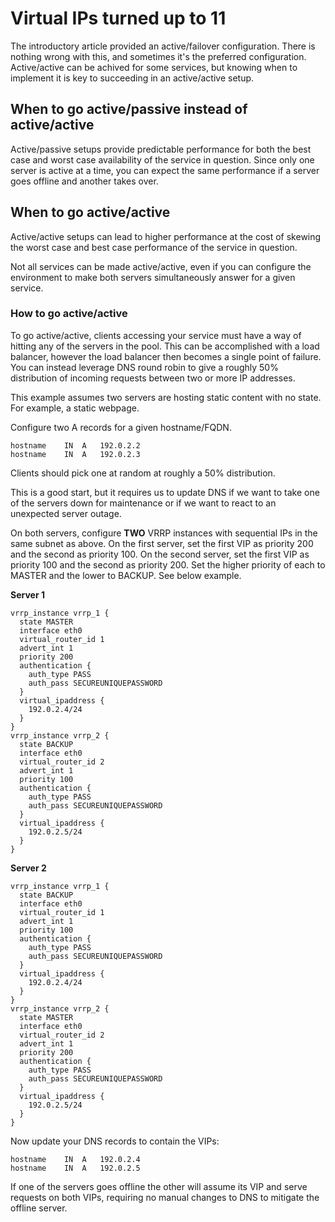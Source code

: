 # Virtual IPs turned up to 11

The introductory article provided an active/failover configuration. There is nothing wrong with this, and sometimes it's the preferred configuration. Active/active can be achived for some services, but knowing when to implement it is key to succeeding in an active/active setup.

## When to go active/passive instead of active/active

Active/passive setups provide predictable performance for both the best case and worst case availability of the service in question. Since only one server is active at a time, you can expect the same performance if a server goes offline and another takes over.

## When to go active/active

Active/active setups can lead to higher performance at the cost of skewing the worst case and best case performance of the service in question.

Not all services can be made active/active, even if you can configure the environment to make both servers simultaneously answer for a given service.

### How to go active/active

To go active/active, clients accessing your service must have a way of hitting any of the servers in the pool. This can be accomplished with a load balancer, however the load balancer then becomes a single point of failure. You can instead leverage DNS round robin to give a roughly 50% distribution of incoming requests between two or more IP addresses.

This example assumes two servers are hosting static content with no state. For example, a static webpage.

Configure two A records for a given hostname/FQDN.

    hostname	IN  A	192.0.2.2
    hostname	IN  A	192.0.2.3

Clients should pick one at random at roughly a 50% distribution.

This is a good start, but it requires us to update DNS if we want to take one of the servers down for maintenance or if we want to react to an unexpected server outage.

On both servers, configure **TWO** VRRP instances with sequential IPs in the same subnet as above. On the first server, set the first VIP as priority 200 and the second as priority 100. On the second server, set the first VIP as priority 100 and the second as priority 200. Set the higher priority of each to MASTER and the lower to BACKUP. See below example.

**Server 1**

    vrrp_instance vrrp_1 {
      state MASTER
      interface eth0
      virtual_router_id 1
      advert_int 1
      priority 200
      authentication {
        auth_type PASS
        auth_pass SECUREUNIQUEPASSWORD
      }
      virtual_ipaddress {
        192.0.2.4/24
      }
    }
    vrrp_instance vrrp_2 {
      state BACKUP
      interface eth0
      virtual_router_id 2
      advert_int 1
      priority 100
      authentication {
        auth_type PASS
        auth_pass SECUREUNIQUEPASSWORD
      }
      virtual_ipaddress {
        192.0.2.5/24
      }
    }

**Server 2**

    vrrp_instance vrrp_1 {
      state BACKUP
      interface eth0
      virtual_router_id 1
      advert_int 1
      priority 100
      authentication {
        auth_type PASS
        auth_pass SECUREUNIQUEPASSWORD
      }
      virtual_ipaddress {
        192.0.2.4/24
      }
    }
    vrrp_instance vrrp_2 {
      state MASTER
      interface eth0
      virtual_router_id 2
      advert_int 1
      priority 200
      authentication {
        auth_type PASS
        auth_pass SECUREUNIQUEPASSWORD
      }
      virtual_ipaddress {
        192.0.2.5/24
      }
    }

Now update your DNS records to contain the VIPs:

    hostname	IN  A	192.0.2.4
    hostname	IN  A	192.0.2.5

If one of the servers goes offline the other will assume its VIP and serve requests on both VIPs, requiring no manual changes to DNS to mitigate the offline server.
